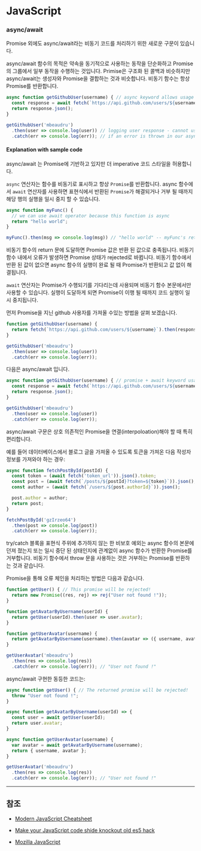 # JavaScript

### async/await

Promise 외에도 async/await라는 비동기 코드를 처리하기 위한 새로운 구문이 있습니다.

async/await 함수의 목적은 약속을 동기적으로 사용하는 동작을 단순화하고 Promise의 그룹에서 일부 동작을 수행하는 것입니다. Primise은 구조화 된 콜백과 비슷하지만 async/await는 생성자와 Promise을 결합하는 것과 비슷합니다. 비동기 함수는 항상 Promise를 반환합니다.

```javascript
async function getGithubUser(username) { // async keyword allows usage of await in the function and means function returns a promise
  const response = await fetch(`https://api.github.com/users/${username}`); // Execution is paused here until the Promise returned by fetch is resolved
  return response.json();
}

getGithubUser('mbeaudru')
  .then(user => console.log(user)) // logging user response - cannot use await syntax since this code isn't in async function
  .catch(err => console.log(err)); // if an error is thrown in our async function, we will catch it here
```

#### Explanation with sample code

async/await 는 Promise에 기반하고 있지만 더 imperative 코드 스타일을 허용합니다.

`async`  연산자는 함수를 비동기로 표시하고 항상 `Promise`를 반환합니다. async 함수에서 `await` 연산자를 사용하면 표현식에서 반환된 `Promise`가 해결되거나 거부 될 때까지 해당 행의 실행을 일시 중지 할 수 있습니다.

```javascript
async function myFunc() {
  // we can use await operator because this function is async
  return "hello world";
}

myFunc().then(msg => console.log(msg)) // "hello world" -- myFunc's return value is turned into a promise because of async operator
```

비동기 함수의 return 문에 도달하면 Promise 값은 반환 된 값으로 충족됩니다. 비동기 함수 내에서 오류가 발생하면 Promise 상태가 rejected로 바뀝니다. 비동기 함수에서 반환 된 값이 없으면 async 함수의 실행이 완료 될 때 Promise가 반환되고 값 없이 해결됩니다.

`await` 연산자는 Promise가 수행되기를 기다리는데 사용되며 비동기 함수 본문에서만 사용할 수 있습니다. 실행이 도달하게 되면 Promise이 이행 될 때까지 코드 실행이 일시 중지됩니다.

먼저 Promise을 지닌 github 사용자를 가져올 수있는 방법을 살펴 보겠습니다.

```javascript
function getGithubUser(username) {
  return fetch(`https://api.github.com/users/${username}`).then(response => response.json());
}

getGithubUser('mbeaudru')
  .then(user => console.log(user))
  .catch(err => console.log(err));
```

다음은 async/await 입니다.

```javascript
async function getGithubUser(username) { // promise + await keyword usage allowed
  const response = await fetch(`https://api.github.com/users/${username}`); // Execution stops here until fetch promise is fulfilled
  return response.json();
}

getGithubUser('mbeaudru')
  .then(user => console.log(user))
  .catch(err => console.log(err));
```

async/await 구문은 상호 의존적인 Promise을 연결(interpoloation)해야 할 때 특히 편리합니다.

예를 들어 데이터베이스에서 블로그 글을 가져올 수 있도록 토큰을 가져온 다음 작성자 정보를 가져와야 하는 경우:

```javascript
async function fetchPostById(postId) {
  const token = (await fetch('token_url')).json().token;
  const post = (await fetch(`/posts/${postId}?token=${token}`)).json();
  const author = (await fetch(`/users/${post.authorId}`)).json();

  post.author = author;
  return post;
}

fetchPostById('gzIrzeo64')
  .then(post => console.log(post))
  .catch(err => console.log(err));
```

try/catch 블록을 표현식 주위에 추가하지 않는 한 비보호 예외는 async 함수의 본문에 던져 졌는지 또는 일시 중단 된 상태인지에 관계없이 async 함수가 반환한 Promise를 거부합니다. 비동기 함수에서 throw 문을 사용하는 것은 거부하는 Promise를 반환하는 것과 같습니다.

Promise을 통해 오류 체인을 처리하는 방법은 다음과 같습니다.

```javascript
function getUser() { // This promise will be rejected!
  return new Promise((res, rej) => rej("User not found !"));
}

function getAvatarByUsername(userId) {
  return getUser(userId).then(user => user.avatar);
}

function getUserAvatar(username) {
  return getAvatarByUsername(username).then(avatar => ({ username, avatar }));
}

getUserAvatar('mbeaudru')
  .then(res => console.log(res))
  .catch(err => console.log(err)); // "User not found !"
```

async/await 구현한 동등한 코드는:

```javascript
async function getUser() { // The returned promise will be rejected!
  throw "User not found !";
}

async function getAvatarByUsername(userId) => {
  const user = await getUser(userId);
  return user.avatar;
}

async function getUserAvatar(username) {
  var avatar = await getAvatarByUsername(username);
  return { username, avatar };
}

getUserAvatar('mbeaudru')
  .then(res => console.log(res))
  .catch(err => console.log(err)); // "User not found !"
```

---

## 참조

- [Modern JavaScript Cheatsheet](https://github.com/mbeaudru/modern-js-cheatsheet)

- [Make your JavaScript code shide knockout old es5 hack](https://rainsoft.io/make-your-javascript-code-shide-knockout-old-es5-hack/)

- [Mozilla JavaScript](https://developer.mozilla.org/ko/docs/Web/JavaScript)